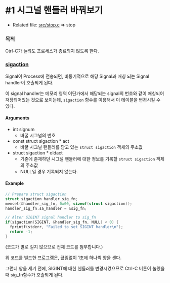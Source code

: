 # #1 시그널 핸들러 바꿔보기

- Related file: [src/stop.c](signal/src/stop.c) => stop

### 목적

Ctrl-C가 눌려도 프로세스가 종료되지 않도록 한다.

### [sigaction](http://man7.org/linux/man-pages/man2/sigaction.2.html)

Signal이 Process에 전송되면, 비동기적으로 해당 Signal과 매칭 되는 Signal handler이 호출되게 된다.

이 signal handler는 메모리 영역 어딘가에서 해당되는 signal의 번호와 같이 매칭되어 저장되어있는 것으로 보이는데, `sigaction` 함수를 이용해서 이 테이블을 변경시킬 수 있다.

#### Arguments

- int signum
  - 바꿀 시그널의 번호
- const struct sigaction * act
  - 바꿀 시그널 핸들러를 담고 있는 `struct sigaction` 객체의 주소값
- struct sigaction * oldact
  - 기존에 존재하던 시그널 핸들러에 대한 정보를 기록할 `struct sigaction` 객체의 주소값
  - NULL일 경우 기록되지 않는다.

#### Example

```c
// Prepare struct sigaction
struct sigaction handler_sig_fn;
memset(&handler_sig_fn, 0x00, sizeof(struct sigaction));
handler_sig_fn.sa_handler = &sig_fn;

// Alter SIGINT signal handler to sig_fn
if(sigaction(SIGINT, &handler_sig_fn, NULL) < 0) {
  fprintf(stderr, "Failed to set SIGINT handler\n");
  return -1;
}
```

(코드가 별로 길지 않으므로 전체 코드를 첨부합니다.)

위 코드를 빌드한 프로그램은, 끊임없이 1초에 하나씩 양을 센다.

그런데 양을 세기 전에, SIGINT에 대한 핸들러를 변경시켰으므로 Ctrl-C 버튼이 눌렸을 때 sig_fn함수가 호출되게 된다.

